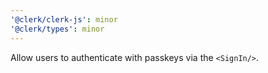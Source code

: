 ```yaml
---
'@clerk/clerk-js': minor
'@clerk/types': minor
---
```


Allow users to authenticate with passkeys via the `<SignIn/>`.
